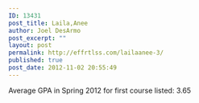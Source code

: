 ```yaml
---
ID: 13431
post_title: Laila,Anee
author: Joel DesArmo
post_excerpt: ""
layout: post
permalink: http://effrtlss.com/lailaanee-3/
published: true
post_date: 2012-11-02 20:55:49
---
```

<p>Average GPA in Spring 2012 for first course listed: 3.65</p>